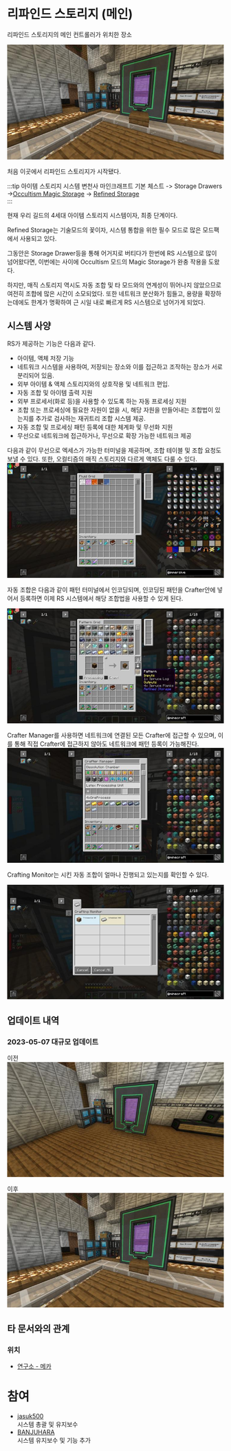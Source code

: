 # 리파인드 스토리지 (메인)

리파인드 스토리지의 메인 컨트롤러가 위치한 장소

![asdf](../../asset/systems/rs_main/main.jpg)

처음 이곳에서 리파인드 스토리지가 시작됐다.

<!-- tag_target_open:frame:item_stroage_generations -->
:::tip 아이템 스토리지 시스템 변천사
마인크래프트 기본 체스트 -> Storage Drawers ->[Occultism Magic Storage](occultism_magic_storage.md) -> [Refined Storage](rs_main.md)  
:::
<!-- tag_close -->
현재 우리 길드의 4세대 아이템 스토리지 시스템이자, 최종 단계이다.

Refined Storage는 기술모드의 꽃이자, 시스템 통합을 위한 필수 모드로 많은 모드팩에서 사용되고 있다.

그동안은 Storage Drawer등을 통해 어거지로 버티다가 한번에 RS 시스템으로 많이 넘어왔다면, 이번에는 사이에 Occultism 모드의 Magic Storage가 완충 작용을 도왔다.

하지만, 매직 스토리지 역시도 자동 조합 및 타 모드와의 연계성이 뛰어나지 않았으므로 여전히 조합에 많은 시간이 소모되었다. 
또한 네트워크 분산화가 힘들고, 용량을 확장하는데에도 한계가 명확하여 근 시일 내로 빠르게 RS 시스템으로 넘어가게 되었다.

## 시스템 사양
RS가 제공하는 기능은 다음과 같다.
- 아이템, 액체 저장 기능
- 네트워크 시스템을 사용하여, 저장되는 장소와 이를 접근하고 조작하는 장소가 서로 분리되어 있음.
- 외부 아이템 & 액체 스토리지와의 상호작용 및 네트워크 편입.
- 자동 조합 및 아이템 출력 지원
- 외부 프로세서(화로 등)을 사용할 수 있도록 하는 자동 프로세싱 지원
- 조합 또는 프로세싱에 필요한 자원이 없을 시, 해당 자원을 만들어내는 조합법이 있는지를 추가로 검사하는 재귀트리 조합 시스템 제공.
- 자동 조합 및 프로세싱 패턴 등록에 대한 체계화 및 무선화 지원
- 무선으로 네트워크에 접근하거나, 무선으로 확장 가능한 네트워크 제공

다음과 같이 무선으로 엑세스가 가능한 터미널을 제공하며, 조합 테이블 및 조합 요청도 보낼 수 있다. 또한, 오컬티즘의 매직 스토리지와 다르게 액체도 다룰 수 있다.
![asdf](../../asset/systems/rs_main/fluid.jpg)

자동 조합은 다음과 같이 패턴 터미널에서 인코딩되며, 인코딩된 패턴을 Crafter안에 넣어서 등록하면 이제 RS 시스템에서 해당 조합법을 사용할 수 있게 된다.  

![asdf](../../asset/systems/rs_main/auto_pattern.jpg)

Crafter Manager를 사용하면 네트워크에 연결된 모든 Crafter에 접근할 수 있으며, 이를 통해 직접 Crafter에 접근하지 않아도 네트워크에 패턴 등록이 가능해진다.
![asdf](../../asset/systems/rs_main/crafter_manager.jpg)

Crafting Monitor는 시킨 자동 조합이 얼마나 진행되고 있는지를 확인할 수 있다.

![asdf](../../asset/systems/rs_main/crafting_monitor.jpg)

## 업데이트 내역
### 2023-05-07 대규모 업데이트

이전
![asdf](../../asset/systems/rs_main/old.jpg)

이후
![asdf](../../asset/systems/rs_main/main.jpg)

## 타 문서와의 관계
### 위치
<!-- tag_source_open:link_list:building_spot -->
- [연구소 - 메카](../buildings/lab_meka_lab.md)
<!-- tag_close -->

# 참여
<!-- tag_source_open:link_list:member_contribute -->
- [jasuk500](../members/jasuk500.md)  
시스템 총괄 및 유지보수
- [BANJUHARA](../members/BANJUHARA.md)  
시스템 유지보수 및 기능 추가
<!-- tag_close -->